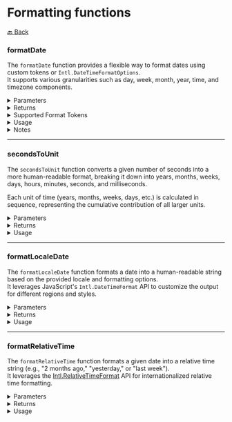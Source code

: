 # Formatting functions

[🔙 Back](../../README.md)

### formatDate

The `formatDate` function provides a flexible way to format dates using custom tokens or `Intl.DateTimeFormatOptions`.\
It supports various granularities such as day, week, month, year, time, and timezone components.

<details>

<summary>Parameters</summary>

| Parameter | Type                       | Default      | Description                        |
|-----------|----------------------------|--------------|------------------------------------|
| `_date`   | `string \| number \| Date` | `new Date()` | The date to format. Accepts a date string, milliseconds since UNIX epoch, or a `Date` object. |
| `format`  | `string \| Intl.DateTimeFormatOptions` | - | (Optional) The format string or `Intl.DateTimeFormatOptions` object for custom formatting. |
| `locales` | `Intl.LocalesArgument` | - | Specifies the locale(s) for formatting. |
| `_timeZone` | `string` | - | The timezone to use for formatting. |

</details>

<details>

<summary>Returns</summary>

Type: `string`

Returns a formatted date string based on the provided `format` and options.

</details>

<details>

<summary>Supported Format Tokens</summary>

The following tokens can be used in the format string for custom formatting:

#### Day

| Token | Description                                                  |
|-------|--------------------------------------------------------------|
| `d`   | Day of the month, 2 digits with leading zeros                |
| `j`   | Day of the month without leading zeros                       |
| `D`   | Textual representation of a day, three letters               |
| `J`   | Textual representation of a day, one letter                  |
| `l`   | Full textual representation of the day of the week           |
| `w`   | Numeric representation of the day of the week                |
| `N`   | ISO 8601 numeric representation of the day of the week       |
| `S`   | English ordinal suffix for the day of the month (e.g., "st") |
| `z`   | Day of the year (starting from 0)                            |
| `b`   | Day period (e.g., "AM", "PM")                                |

---

#### Week

| Token | Description                                                  |
|-------|--------------------------------------------------------------|
| `W`   | ISO 8601 week number of the year                             |

---

#### Month

| Token | Description                                                  |
|-------|--------------------------------------------------------------|
| `m`   | Numeric representation of a month, with leading zeros        |
| `n`   | Numeric representation of a month, without leading zeros     |
| `M`   | Short textual representation of a month, three letters       |
| `F`   | Full textual representation of a month                       |
| `E`   | Narrow textual representation of a month                     |
| `t`   | Number of days in the given month                            |

---

#### Year

| Token | Description                                          |
|-------|------------------------------------------------------|
| `L`   | Whether it's a leap year (1 for true, 0 for false)   |
| `Y`   | Full numeric representation of a year, including BCE |
| `y`   | Two-digit representation of a year                   |

---

#### Time

| Token | Description                                     |
|-------|-------------------------------------------------|
| `a`   | Lowercase Ante/Post Meridiem (e.g., "am", "pm") |
| `A`   | Uppercase Ante/Post Meridiem (e.g., "AM", "PM") |
| `g`   | 12-hour format of an hour without leading zeros |
| `G`   | 24-hour format of an hour without leading zeros |
| `h`   | 12-hour format of an hour with leading zeros    |
| `H`   | 24-hour format of an hour with leading zeros    |
| `i`   | Minutes with leading zeros                      |
| `s`   | Seconds with leading zeros                      |
| `v`   | Milliseconds                                    |

---

#### Timezone

| Token | Description                         |
|-------|-------------------------------------|
| `e`   | Current runtime timezone identifier |
| `O`   | Difference to GMT without a colon   |
| `P`   | Difference to GMT with a colon      |
| `Z`   | Timezone offset in seconds          |

---

#### Full Datetime

| Token | Description                      |
|-------|----------------------------------|
| `c`   | ISO 8601 date                    |
| `r`   | RFC 2822/RFC 5322 formatted date |
| `U`   | Seconds since Unix Epoch         |

</details>

<details>

<summary>Usage</summary>

#### Default Formatting

```ts
import { formatDate } from '@alessiofrittoli/date-utils'
// or
import formatDate from '@alessiofrittoli/date-utils/format/formatDate'

formatDate() // Outputs the current date in the default locale and format
```

#### Custom Tokenized Formatting

```ts
import { formatDate } from '@alessiofrittoli/date-utils'
// or
import formatDate from '@alessiofrittoli/date-utils/format/formatDate'

formatDate( '2024-11-24', 'Y-d-m' ) // Outputs: "2024-24-11"
```

#### Using `Intl.DateTimeFormatOptions`

```ts
import { formatDate } from '@alessiofrittoli/date-utils'
// or
import formatDate from '@alessiofrittoli/date-utils/format/formatDate'

formatDate( '2024-11-24', {
	year	: 'numeric',
	month	: 'long',
	day		: 'numeric',
}, 'en-US' )
// Outputs: "November 24, 2024"
```

#### Specifying a Timezone

```ts
import { formatDate } from '@alessiofrittoli/date-utils'
// or
import formatDate from '@alessiofrittoli/date-utils/format/formatDate'

formatDate( '2024-11-24T12:00:00Z', 'Y-m-d H:i', 'en-US', 'America/New_York' )
// Outputs: "2024-11-24 07:00" (formatted in the specified timezone)
```

</details>

<details>

<summary>Notes</summary>

- If format is not provided, the function defaults to `Intl.DateTimeFormat`.
- When using a timezone, ensure it is a valid IANA timezone string (e.g., America/New_York).
- Custom tokens are processed character-by-character, making the format highly customizable.

</details>

---

### secondsToUnit

The `secondsToUnit` function converts a given number of seconds into a more human-readable format, breaking it down into years, months, weeks, days, hours, minutes, seconds, and milliseconds.

Each unit of time (years, months, weeks, days, etc.) is calculated in sequence, representing the cumulative contribution of all larger units.

<details>

<summary>Parameters</summary>

| Parameter   | Type      | Default | Description                        |
|-------------|-----------|---------|------------------------------------|
| `time`      | `number`  | -       | The number of seconds to process. Can be positive (future) or negative (past). |
| `skipWeeks` | `boolean` | `false` | (Optional) If `true`, the calculation skips weeks and adds their time to the `days` property. |

</details>

<details>

<summary>Returns</summary>

Type: `SecondsToUnitReturn`

The function returns an object with the following properties, representing the cumulative breakdown of the input time:

| Property       | Type             | Description                                                                  |
|----------------|------------------|------------------------------------------------------------------------------|
| `years`        | `number`         | The number of whole years contained in the given time. |
| `months`       | `number`         | The remaining months after accounting for years. |
| `weeks`        | `number \| null` | The remaining weeks after accounting for years and months. Will be `null` if `skipWeeks` is set to `true`. |
| `days`         | `number`         | The remaining days after accounting for years, months, and weeks. |
| `hours`        | `number`         | The remaining hours after accounting for all larger units. |
| `minutes`      | `number`         | The remaining minutes after accounting for all larger units. |
| `seconds`      | `number`         | The remaining seconds after accounting for all larger units. |
| `milliseconds` | `number`         | The remaining milliseconds after accounting for all larger units, calculated from fractional seconds. |
| `microseconds` | `number`         | The remaining microseconds after accounting for all larger units, calculated from fractional seconds. |

For example:
Input `100483200` seconds results in:

```ts
{
	years: 3,
	months: 2,
	weeks: 1,
	days: 1,
	hours: 0,
	minutes: 0,
	seconds: 0,
	milliseconds: 0,
	microseconds: 0,
}
```

This corresponds to 3 years, 2 months, 1 week, and 1 day, with no remaining hours, minutes, seconds, milliseconds, or microseconds.

</details>

<details>

<summary>Usage</summary>

#### Basic Usage

```ts
import { secondsToUnit } from '@alessiofrittoli/date-utils'
// or
import { secondsToUnit } from '@alessiofrittoli/date-utils/format'

console.log( secondsToUnit( 100483200 ) )
// Outputs: { years: 3, months: 2, weeks: 1, days: 1, hours: 0, minutes: 0, seconds: 0, milliseconds: 0, microseconds: 0 }
```

#### Skipping Weeks

```ts
import { secondsToUnit } from '@alessiofrittoli/date-utils'
// or
import { secondsToUnit } from '@alessiofrittoli/date-utils/format'

console.log( secondsToUnit( 100483200, true ) )
// Outputs: { years: 3, months: 2, weeks: null, days: 8, hours: 0, minutes: 0, seconds: 0, milliseconds: 0, microseconds: 0 }
```

#### Milliseconds and Microseconds

```ts
import { secondsToUnit } from '@alessiofrittoli/date-utils'
// or
import { secondsToUnit } from '@alessiofrittoli/date-utils/format'

console.log( secondsToUnit( 0.123456 ) )
// Outputs: { years: 0, months: 0, weeks: 0, days: 0, hours: 0, minutes: 0, seconds: 0, milliseconds: 123, microseconds: 456 }
```

#### Negative Time

```ts
import { secondsToUnit } from '@alessiofrittoli/date-utils'
// or
import { secondsToUnit } from '@alessiofrittoli/date-utils/format'

console.log( secondsToUnit( -10000 ) )
// Outputs: { years: 0, months: 0, weeks: 0, days: 0, hours: -2, minutes: -46, seconds: -40, milliseconds: 0, microseconds: 0 }
```

</details>

---

### formatLocaleDate

The `formatLocaleDate` function formats a date into a human-readable string based on the provided locale and formatting options.\
It leverages JavaScript's `Intl.DateTimeFormat` API to customize the output for different regions and styles.

<details>

<summary>Parameters</summary>

| Parameter   | Type                          | Default | Description                        |
|-------------|-------------------------------|---------|------------------------------------|
| `date`      | `string \| number \| Date`    | `new Date()` | (Optional) The input date, which can be a date string, milliseconds since the UNIX epoch, or a `Date` object. |
| `locale`    | `Intl.LocalesArgument`        | -            | (Optional) Specifies the locale (e.g., `"en-US"`, `"fr-FR"`) for formatting. Defaults to the runtime's locale. |
| `options`    | `Intl.DateTimeFormatOptions` | `{ ... }` | (Optional) Options to customize the formatting. Default properties: |
|              |                              |              | - day: 'numeric' |
|              |                              |              | - month: 'long' |
|              |                              |              | - year: 'numeric' |

</details>

<details>

<summary>Returns</summary>

The function returns a formatted date string based on the given `locale` and `options`.

</details>

<details>

<summary>Usage</summary>

#### Basic Usage

```ts
import { formatLocaleDate } from '@alessiofrittoli/date-utils'
// or
import { formatLocaleDate } from '@alessiofrittoli/date-utils/format'

console.log( formatLocaleDate() )
// Outputs: "November 26, 2024" (depending on the current locale)
```

#### Custom locale

```ts
import { formatLocaleDate } from '@alessiofrittoli/date-utils'
// or
import { formatLocaleDate } from '@alessiofrittoli/date-utils/format'

console.log( formatLocaleDate( new Date(), 'en-US' ) )
// Outputs: "November 26, 2024"
```

#### Custom Options

```ts
import { formatLocaleDate } from '@alessiofrittoli/date-utils'
// or
import { formatLocaleDate } from '@alessiofrittoli/date-utils/format'

console.log( formatLocaleDate( new Date(), 'en-US', {
	weekday	: 'long',
	hour	: 'numeric',
	minute	: 'numeric',
} ) )
// Outputs: "Tuesday 7:09 PM"
```

#### Custom Timezone

```ts
import { formatLocaleDate } from '@alessiofrittoli/date-utils'
// or
import { formatLocaleDate } from '@alessiofrittoli/date-utils/format'

console.log( formatLocaleDate( new Date( '2024-11-25T09:30:00.000Z' ), 'en-US', {
	weekday		: 'long',
	hour		: '2-digit',
	minute		: '2-digit',
	second		: '2-digit',
	timeZone	: 'America/Los_Angeles',
} ) )
// Outputs: "Monday 01:30:00 AM"
```

</details>

---

### formatRelativeTime

The `formatRelativeTime` function formats a given date into a relative time string (e.g., "2 months ago," "yesterday," or "last week").\
It leverages the [Intl.RelativeTimeFormat](https://developer.mozilla.org/en-US/docs/Web/JavaScript/Reference/Global_Objects/Intl/RelativeTimeFormat) API for internationalized relative time formatting.

<details>

<summary>Parameters</summary>

| Parameter | Type                             | Default      | Description                        |
|-----------|----------------------------------|--------------|------------------------------------|
| `date`    | `string \| number \| Date`       | `new Date()` | The date to format. Accepts a date string, milliseconds since UNIX epoch, or a `Date` object. |
| `locales` | `Intl.LocalesArgument`           | -            | Specifies the locale(s) for formatting. |
| `options` | `Intl.RelativeTimeFormatOptions` | `{ ... }`            | (Optional) Options to customize the formatting. Default properties: |
|           |                                  |              | - numeric: 'auto' |

</details>

<details>

<summary>Returns</summary>

Type: `string`\
A `string` representing the relative time in a human-readable format.

</details>

<details>

<summary>Usage</summary>

#### Basic usage

```ts
import formatRelativeTime from '@alessiofrittoli/date-utils/format/formatRelativeTime'

console.log( formatRelativeTime() ) // Outputs: "now"
```

#### Two months ago

```ts
import formatRelativeTime from '@alessiofrittoli/date-utils/format/formatRelativeTime'

const currentDate = new Date()

console.log( formatRelativeTime(
	new Date().setMonth( currentDate.getMonth() - 2 )
) )
// Outputs: "2 months ago"
```

#### Last week

```ts
import formatRelativeTime from '@alessiofrittoli/date-utils/format/formatRelativeTime'

const currentDate = new Date()

console.log( formatRelativeTime(
	new Date().setDate( currentDate.getDate() - 9 )
) )
// Outputs: "last week"
```

#### Yesterday

```ts
import formatRelativeTime from '@alessiofrittoli/date-utils/format/formatRelativeTime'

const currentDate = new Date()

console.log( formatRelativeTime(
	new Date().setDate( currentDate.getDate() - 1 )
) )
// Outputs: "yesterday"
```

#### Yesterday - always numeric

```ts
import formatRelativeTime from '@alessiofrittoli/date-utils/format/formatRelativeTime'

const currentDate	= new Date()
const yesterdayDate	= new Date().setDate( currentDate.getDate() - 1 )

console.log(
	formatRelativeTime( yesterdayDate, undefined, { numeric: 'always' } )
)
// Outputs: "1 day ago"
```

#### Custom locale

```ts
import formatRelativeTime from '@alessiofrittoli/date-utils/format/formatRelativeTime'

const currentDate = new Date()

console.log( formatRelativeTime(
	new Date().setDate( currentDate.getDate() - 1 ), 'it-IT'
) )
// Outputs: "ieri"
```

#### Future date

```ts
import formatRelativeTime from '@alessiofrittoli/date-utils/format/formatRelativeTime'

const currentDate = new Date()

console.log( formatRelativeTime(
	new Date().setHours( currentDate.getHours() + 2 )
) )
// Outputs: "in 2 hours"
```

</details>